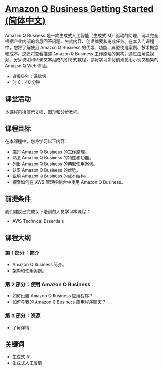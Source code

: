 # [Amazon Q Business Getting Started (简体中文)](https://explore.skillbuilder.aws/learn/course/external/view/elearning/20059/Amazon-Q-Business-Getting-Started-Simplified-Chinese-)
Amazon Q Business 是一款生成式人工智能（生成式 AI）驱动的助理，可以完全根据企业内部的信息回答问题、生成内容、创建摘要和完成任务。在本入门课程中，您将了解使用 Amazon Q Business 的优势、功能、典型使用案例、技术概念和成本。您还将查看描述 Amazon Q Business 工作原理的架构。通过由解说视频、分步说明和转录文本组成的引导式教程，您将学习如何创建使用示例文档集的 Amazon Q Web 体验。

* 课程级别：基础级
* 时长：40 分钟

## 课堂活动
本课程包括演示文稿、图形和分步教程。

## 课程目标
在本课程中，您将学习以下内容：
* 描述 Amazon Q Business 的工作原理。
* 熟悉 Amazon Q Business 的特性和功能。
* 列出 Amazon Q Business 的典型使用案例。
* 认识 Amazon Q Business 的优势。
* 说明 Amazon Q Business 的成本结构。
* 探索如何在 AWS 管理控制台中使用 Amazon Q Business。

## 前提条件
我们建议已完成以下培训的人员学习本课程：
* AWS Technical Essentials

## 课程大纲
### 第 1 部分：简介
* Amazon Q Business 简介。
* 架构和使用案例。

### 第 2 部分：使用 Amazon Q Business
* 如何设置 Amazon Q Business 应用程序？
* 如何与我的 Amazon Q Business 应用程序聊天？

### 第 3 部分：资源
* 了解详情

## 关键词
* 生成式 AI
* 生成式人工智能
